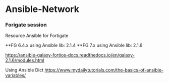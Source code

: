 # Ansible-Network



### Forigate session

Resource Ansible for Fortigate

**FG 6.4.x using Ansible lib: 2.1.4
**FG 7.x using Ansible lib: 2.1.6

https://ansible-galaxy-fortios-docs.readthedocs.io/en/galaxy-2.1.6/modules.html


Using Ansible Dict
https://www.mydailytutorials.com/the-basics-of-ansible-variables/
